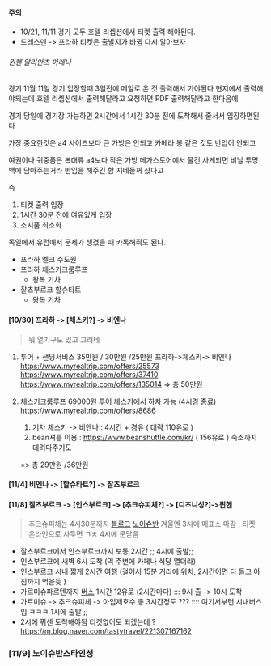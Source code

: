 #### 주의 
- 10/21, 11/11 경기 모두 호텔 리셉션에서 티켓 출력 해야된다.
- 드레스덴 -> 프라하 티켓은 출발지가 바뀜 다시 알아보자 

###### 뮌헨 알리안츠 아레나
경기 11월 11일 
경기 입장할때 3일전에 메일로 온 것 출력해서 가야된다 
현지에서 출력해야되는데 
호텔 리셉션에서 출력해달라고 요청하면 
PDF 출력해달라고 한다음에 

경기 당일에 경기장 가능하면 2시간에서 1시간 30분 전에 도착해서 
줄서서 입장하면된다 

가장 중요한것은 a4 사이즈보다 큰 가방은 안되고
카메라 봉 같은 것도 반입이 안되고 

여권이나 귀중품은 복대류 a4보다 작은 가방 
메가스토어에서 물건 사게되면 
비닐 투명백에 담아주는거라 반입을 해주긴 함 
지네들꺼 샀다고 

즉 
1. 티켓 출력 입장
2. 1시간 30분 전에 여유있게 입장
3. 소지품 최소화 

독일에서 유럽에서 문제가 생겼을 때 
카톡해줘도 된다. 


 




- 프라하 멜크 수도원
- 프라하 체스키크룸루프 
	- 왕복 기차 
- 잘츠부르크 할슈타트 
	- 왕복 기차


#### [10/30] 프라하 -> [체스키?] -> 비엔나
> 뭐 열기구도 있고 그러네 

1. 투어 + 샌딩서비스 35만원 / 30만원 /25만원
   프라하->체스키-> 비엔나 
   https://www.myrealtrip.com/offers/25573 
   https://www.myrealtrip.com/offers/37410
   https://www.myrealtrip.com/offers/135014
   => 총 50만원

2. 체스키크룸루프 69000원 투어 
   체스키에서 하차 가능 (4시경 종료)
   https://www.myrealtrip.com/offers/8686
   1. 기차 체스키 -> 비엔나 : 4시간 + 경유 ( 대략 110유로 ) 
   2.  bean셔틀 이용 : https://www.beanshuttle.com/kr/  ( 156유로 ) 숙소까지 데려다주기도
   
   => 총 29만원 /36만원

 
#### [11/4] 비엔나 -> [할슈타트?] -> 잘츠부르크




#### [11/8] 잘츠부르크 -> [인스부르크] -> [추크슈피체?] -> [디즈니성?]->뮌헨
> 추크슈피체는 4시30분까지 [블로그](https://m.blog.naver.com/ss06748/221317343016)
> [노이슈반](https://neuschwansteincastletickets.tours/ko/%EB%B0%A9%EB%AC%B8-%EB%85%B8%EC%9D%B4%EC%8A%88%EB%B0%98%EC%8A%88%ED%83%80%EC%9D%B8-%EC%84%B1-%EA%B0%9C%EB%B0%A9%EC%8B%9C%EA%B0%84/)  겨울엔 3시에 매표소 마감 , 티켓 온라인으로 사두면 ㄱㅊ 4시에 문닫음  

- 잘츠부르크에서 인스부르크까지 보통 2시간 ;; 4시에 출발;;
- 인스부르크에 새벽 6시 도착 (역 주변에 카페나 식당 열더라)
- 인스부르크 시내 짧게 2시간 여행 (걸어서 15분 거리에 위치, 2시간이면 다 돌고 아침까지 먹을듯 )
- 가르미슈파르텐까지 [버스](https://www.omio.co.kr/app/search-frontend/results/E026899ED478F41D7AD713737CE05A501/bus?locale=ko&_gl=1*1n5au7m*_up*MQ..&gclid=Cj0KCQjwj5mpBhDJARIsAOVjBdpSBdSeCCQAxe0yVy9RB9-b6E0JqGKY6vvCS3gYUvMYEzVqCU-Q-HgaAkC9EALw_wcB) 1시간 12유로 (2시간마다) :::  9시 출 -> 10시 도착 
- 가르미슈 -> 추크슈피체 -> 아입제호수 총 3시간정도 ??? :::: 여기서부턴 시내버스임 ㅋㅋㅋ 1시에 출발 ;;
- 2시에 퓌센 도착해야됨  티켓없어도 되겠는데 ? 
  https://m.blog.naver.com/tastytravel/221307167162





### [11/9] 노이슈반스타인성